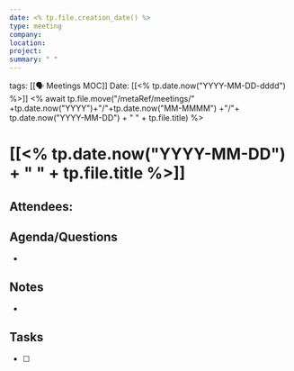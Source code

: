 ```yaml
---
date: <% tp.file.creation_date() %>
type: meeting
company: 
location: 
project: 
summary: " "
---
```

tags: [[🗣 Meetings MOC]]
Date: [[<% tp.date.now("YYYY-MM-DD-dddd") %>]]
<% await tp.file.move("/metaRef/meetings/" +tp.date.now("YYYY")+"/"+tp.date.now("MM-MMMM") +"/"+ tp.date.now("YYYY-MM-DD") + " " + tp.file.title) %>
# [[<% tp.date.now("YYYY-MM-DD") + " " + tp.file.title %>]]

**Attendees**: 
- 

## Agenda/Questions
- 

## Notes
- 

## Tasks
- [ ] 